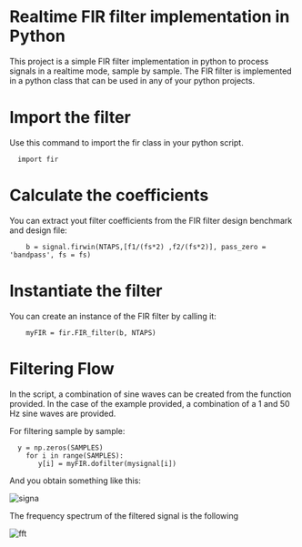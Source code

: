 
Realtime FIR filter implementation in Python
=======================================

This project is a simple FIR filter implementation in python to process signals in a realtime mode, sample by sample. The FIR filter is implemented in a python class that can be used in any of your python projects. 

Import the filter
======

Use this command to import the fir class in your python script.
````
  import fir
````
Calculate the coefficients
==========================

You can extract yout filter coefficients from the FIR filter design benchmark and design file:
````
    b = signal.firwin(NTAPS,[f1/(fs*2) ,f2/(fs*2)], pass_zero = 'bandpass', fs = fs)
````

Instantiate the filter
==================

You can create an instance of the FIR filter by calling it:
````
    myFIR = fir.FIR_filter(b, NTAPS)
````

Filtering Flow
====

In the script, a combination of sine waves can be created from the function provided. In the case of the example provided, a combination of a 1 and 50 Hz sine waves are provided.

For filtering sample by sample:
````
  y = np.zeros(SAMPLES)
    for i in range(SAMPLES):
       y[i] = myFIR.dofilter(mysignal[i])
````

And you obtain something like this:

![signa](https://user-images.githubusercontent.com/16301652/103227026-b4c38300-492d-11eb-99ea-334d0a0a11da.png)

The frequency spectrum of the filtered signal is the following

![fft](https://user-images.githubusercontent.com/16301652/103227030-b55c1980-492d-11eb-8a21-e12f11ff619f.png)
